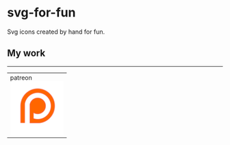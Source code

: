 # svg-for-fun

Svg icons created by hand for fun.

## My work
---
<table>
    <tr >
        <td>
            patreon
            <br/>
            <a href="/svg/patreon.svg">
                <img width="125" src="svg/patreon.svg" alt="patreon" />
            </a>
        </td>
    </tr>
</table>